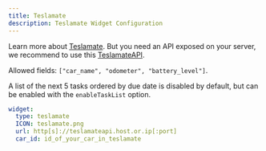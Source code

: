 ```yaml
---
title: Teslamate
description: Teslamate Widget Configuration
---
```


Learn more about [Teslamate](https://docs.teslamate.org/docs/installation/docker).
But you need an API exposed on your server, we recommend to use this [TeslamateAPI](https://github.com/tobiasehlert/teslamateapi).

Allowed fields: `["car_name", "odometer", "battery_level"]`.

A list of the next 5 tasks ordered by due date is disabled by default, but can be enabled with the `enableTaskList` option.

```yaml
widget:
  type: teslamate
  ICON: teslamate.png
  url: http[s]://teslamateapi.host.or.ip[:port]
  car_id: id_of_your_car_in_teslamate
```
